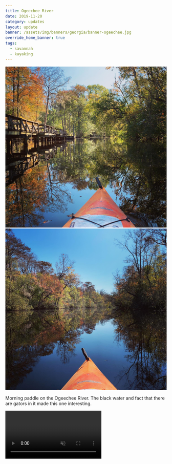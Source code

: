 ```yaml
---
title: Ogeechee River
date: 2019-11-20
category: updates
layout: update
banner: /assets/img/banners/georgia/banner-ogeechee.jpg
override_home_banner: true
tags:
  - savannah
  - kayaking
---
```


<div class="img-slider">
    <img src="/assets/img/updates/georgia/ogeechee-river/1.jpg">
    <img src="/assets/img/updates/georgia/ogeechee-river/2.jpg">
</div>

<p class="text-center">
    Morning paddle on the Ogeechee River. The black water and fact that there are gators in it made this one interesting.
</p>

<video controls muted>
    <source src="/assets/img/updates/georgia/ogeechee-river/paddling.mp4" type="video/mp4">
</video>
